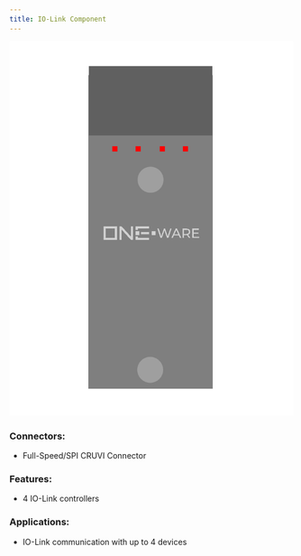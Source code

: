 ```yaml
---
title: IO-Link Component
---
```




![IO-Link Component](img/Component_IOLink.png)

### Connectors:
-	Full-Speed/SPI CRUVI Connector

### Features: 
-	4 IO-Link controllers

### Applications: 
-	IO-Link communication with up to 4 devices

